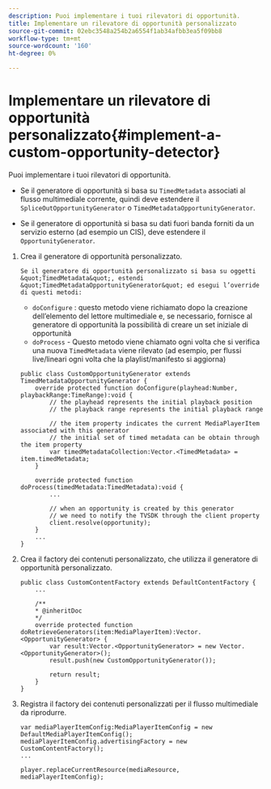 ```yaml
---
description: Puoi implementare i tuoi rilevatori di opportunità.
title: Implementare un rilevatore di opportunità personalizzato
source-git-commit: 02ebc3548a254b2a6554f1ab34afbb3ea5f09bb8
workflow-type: tm+mt
source-wordcount: '160'
ht-degree: 0%

---
```


# Implementare un rilevatore di opportunità personalizzato{#implement-a-custom-opportunity-detector}

Puoi implementare i tuoi rilevatori di opportunità.

* Se il generatore di opportunità si basa su `TimedMetadata` associati al flusso multimediale corrente, quindi deve estendere il `SpliceOutOpportunityGenerator` o `TimedMetadataOpportunityGenerator`.

* Se il generatore di opportunità si basa su dati fuori banda forniti da un servizio esterno (ad esempio un CIS), deve estendere il `OpportunityGenerator`.

1. Crea il generatore di opportunità personalizzato.

       Se il generatore di opportunità personalizzato si basa su oggetti &quot;TimedMetadata&quot;, estendi &quot;TimedMetadataOpportunityGenerator&quot; ed esegui l’override di questi metodi:
   
   * `doConfigure` : questo metodo viene richiamato dopo la creazione dell’elemento del lettore multimediale e, se necessario, fornisce al generatore di opportunità la possibilità di creare un set iniziale di opportunità
   * `doProcess` - Questo metodo viene chiamato ogni volta che si verifica una nuova `TimedMetadata` viene rilevato (ad esempio, per flussi live/lineari ogni volta che la playlist/manifesto si aggiorna)

   ```
   public class CustomOpportunityGenerator extends TimedMetadataOpportunityGenerator { 
       override protected function doConfigure(playhead:Number, playbackRange:TimeRange):void { 
           // the playhead represents the initial playback position 
           // the playback range represents the initial playback range 
   
           // the item property indicates the current MediaPlayerItem associated with this generator 
           // the initial set of timed metadata can be obtain through the item property 
           var timedMetadataCollection:Vector.<TimedMetadata> = item.timedMetadata; 
       } 
   
       override protected function doProcess(timedMetadata:TimedMetadata):void { 
           ... 
   
           // when an opportunity is created by this generator 
           // we need to notify the TVSDK through the client property 
           client.resolve(opportunity); 
       }  
       ... 
   }
   ```

1. Crea il factory dei contenuti personalizzato, che utilizza il generatore di opportunità personalizzato.

   ```
   public class CustomContentFactory extends DefaultContentFactory { 
       ... 
   
       /** 
       * @inheritDoc 
       */ 
       override protected function doRetrieveGenerators(item:MediaPlayerItem):Vector.<OpportunityGenerator> { 
           var result:Vector.<OpportunityGenerator> = new Vector.<OpportunityGenerator>(); 
           result.push(new CustomOpportunityGenerator()); 
   
           return result; 
       } 
   }
   ```

1. Registra il factory dei contenuti personalizzati per il flusso multimediale da riprodurre.

   ```
   var mediaPlayerItemConfig:MediaPlayerItemConfig = new DefaultMediaPlayerItemConfig(); 
   mediaPlayerItemConfig.advertisingFactory = new CustomContentFactory(); 
   ... 
   
   player.replaceCurrentResource(mediaResource, mediaPlayerItemConfig);
   ```
